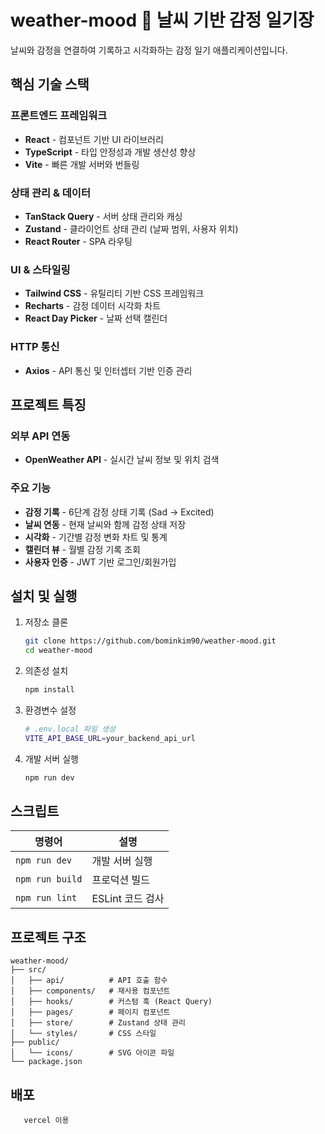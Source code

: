 # weather-mood 📝 날씨 기반 감정 일기장

날씨와 감정을 연결하여 기록하고 시각화하는 감정 일기 애플리케이션입니다.

## 핵심 기술 스택

### 프론트엔드 프레임워크

- **React** - 컴포넌트 기반 UI 라이브러리
- **TypeScript** - 타입 안정성과 개발 생산성 향상
- **Vite** - 빠른 개발 서버와 번들링

### 상태 관리 & 데이터

- **TanStack Query** - 서버 상태 관리와 캐싱
- **Zustand** - 클라이언트 상태 관리 (날짜 범위, 사용자 위치)
- **React Router** - SPA 라우팅

### UI & 스타일링

- **Tailwind CSS** - 유틸리티 기반 CSS 프레임워크
- **Recharts** - 감정 데이터 시각화 차트
- **React Day Picker** - 날짜 선택 캘린더

### HTTP 통신

- **Axios** - API 통신 및 인터셉터 기반 인증 관리

## 프로젝트 특징

### 외부 API 연동

- **OpenWeather API** - 실시간 날씨 정보 및 위치 검색

### 주요 기능

- **감정 기록** - 6단계 감정 상태 기록 (Sad → Excited)
- **날씨 연동** - 현재 날씨와 함께 감정 상태 저장
- **시각화** - 기간별 감정 변화 차트 및 통계
- **캘린더 뷰** - 월별 감정 기록 조회
- **사용자 인증** - JWT 기반 로그인/회원가입

## 설치 및 실행

1. 저장소 클론

   ```bash
   git clone https://github.com/bominkim90/weather-mood.git
   cd weather-mood
   ```

2. 의존성 설치

   ```bash
   npm install
   ```

3. 환경변수 설정

   ```bash
   # .env.local 파일 생성
   VITE_API_BASE_URL=your_backend_api_url
   ```

4. 개발 서버 실행
   ```bash
   npm run dev
   ```

## 스크립트

| 명령어          | 설명             |
| --------------- | ---------------- |
| `npm run dev`   | 개발 서버 실행   |
| `npm run build` | 프로덕션 빌드    |
| `npm run lint`  | ESLint 코드 검사 |

## 프로젝트 구조

```
weather-mood/
├── src/
│   ├── api/          # API 호출 함수
│   ├── components/   # 재사용 컴포넌트
│   ├── hooks/        # 커스텀 훅 (React Query)
│   ├── pages/        # 페이지 컴포넌트
│   ├── store/        # Zustand 상태 관리
│   └── styles/       # CSS 스타일
├── public/
│   └── icons/        # SVG 아이콘 파일
└── package.json
```

## 배포

```
   vercel 이용
```
